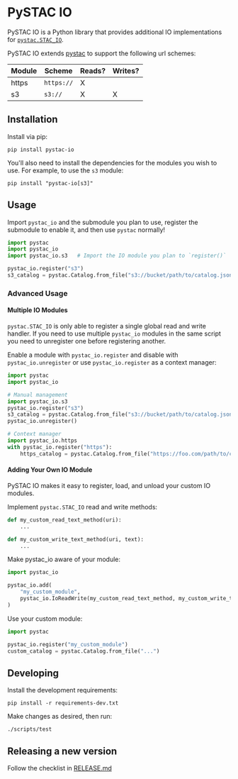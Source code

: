 # PySTAC IO

PySTAC IO is a Python library that provides additional IO implementations for [`pystac.STAC_IO`](https://pystac.readthedocs.io/en/latest/concepts.html#using-stac-io).

PySTAC IO extends [pystac](https://github.com/stac-utils/pystac) to support the following url schemes:

| Module | Scheme | Reads? | Writes? |
|--------|------------|-------|--------|
| https  | `https://` | X     |        |
| s3     | `s3://`    | X     | X      |

## Installation

Install via pip:

```shell
pip install pystac-io
```

You'll also need to install the dependencies for the modules you wish to use.
For example, to use the `s3` module:  

```shell
pip install "pystac-io[s3]"
```

## Usage

Import `pystac_io` and the submodule you plan to use, register the submodule to enable it, and then use `pystac` normally!

```python
import pystac
import pystac_io
import pystac_io.s3   # Import the IO module you plan to `register()`

pystac_io.register("s3")
s3_catalog = pystac.Catalog.from_file("s3://bucket/path/to/catalog.json")
```

### Advanced Usage

#### Multiple IO Modules

`pystac.STAC_IO` is only able to register a single global read and write handler. If you need to use multiple `pystac_io` modules in the same script you need to unregister one before registering another.

Enable a module with `pystac_io.register` and disable with `pystac_io.unregister` or use `pystac_io.register` as a  context manager:

```python
import pystac
import pystac_io

# Manual management
import pystac_io.s3
pystac_io.register("s3")
s3_catalog = pystac.Catalog.from_file("s3://bucket/path/to/catalog.json")
pystac_io.unregister()

# Context manager
import pystac_io.https
with pystac_io.register("https"):
    https_catalog = pystac.Catalog.from_file("https://foo.com/path/to/catalog.json")
```

#### Adding Your Own IO Module

PySTAC IO makes it easy to register, load, and unload your custom IO modules.

Implement `pystac.STAC_IO` read and write methods:

```python
def my_custom_read_text_method(uri):
    ...

def my_custom_write_text_method(uri, text):
    ...
```

Make pystac_io aware of your module:

```python
import pystac_io

pystac_io.add(
    "my_custom_module",
    pystac_io.IoReadWrite(my_custom_read_text_method, my_custom_write_text_method)
)
```

Use your custom module:

```python
import pystac

pystac_io.register("my_custom_module")
custom_catalog = pystac.Catalog.from_file("...")
```

## Developing

Install the development requirements:

```shell
pip install -r requirements-dev.txt
```

Make changes as desired, then run:

```shell
./scripts/test
```

## Releasing a new version

Follow the checklist in [RELEASE.md](./RELEASE.md)
